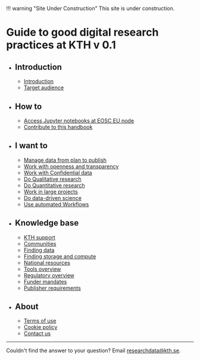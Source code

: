 # <!-- markdownlint-disable MD007 -->

!!! warning "Site Under Construction"
    This site is under construction.

# Guide to good digital research practices at KTH v 0.1

<div class="grid cards" markdown>

- ## Introduction
    - [Introduction](introduction/intro.md)
    - [Target audience](introduction/audience.md)

- ## How to 
    - [Access Jupyter notebooks at EOSC EU node](how_to_guides/EOSC_Jupyter.md)
    - [Contribute to this handbook](how_to_guides/contribute.md)

- ## I want to
    - [Manage data from plan to publish](methodologies/research-data-life-cycle.md)
    - [Work with openness and transparency](methodologies/openness.md)
    - [Work with Confidential data](methodologies/confidential-data.md)
    - [Do Qualitative research](methodologies/qualitative-research.md)
    - [Do Quantitative research](methodologies/quantitative-research.md)
    - [Work in large projects](methodologies/large-projects.md)
    - [Do data-driven science](methodologies/data-science.md)
    - [Use automated Workflows](methodologies/workflows.md)

- ## Knowledge base
    - [KTH support](knowledge_base/kth-support.md)
    - [Communities](knowledge_base/communities.md)
    - [Finding data](knowledge_base/finding-data.md)
    - [Finding storage and compute](knowledge_base/storage.md)
    - [National resources](knowledge_base/national.md)
    - [Tools overview](knowledge_base/tools.md)
    - [Regulatory overview](knowledge_base/regulation.md)
    - [Funder mandates](knowledge_base/funder-mandates.md)
    - [Publisher requirements](knowledge_base/publisher-requirements.md)
- ## About
    - [Terms of use](about/terms.md)
    - [Cookie policy](about/cookie-policy.md)
    - [Contact us](https://www.kth.se/om/fakta)
</div>

---

Couldn't find the answer to your question? Email [researchdata@kth.se](mailto:researchdata@kth.se).
